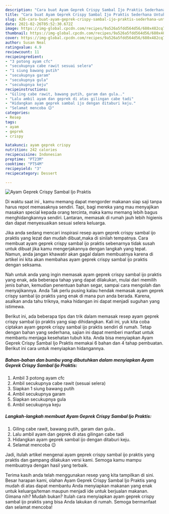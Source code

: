 ```yaml
---
description: "Cara buat Ayam Geprek Crispy Sambal Ijo Praktis Sederhana Untuk Jualan"
title: "Cara buat Ayam Geprek Crispy Sambal Ijo Praktis Sederhana Untuk Jualan"
slug: 426-cara-buat-ayam-geprek-crispy-sambal-ijo-praktis-sederhana-untuk-jualan
date: 2021-02-26T05:52:30.672Z
image: https://img-global.cpcdn.com/recipes/9a526a5fdd564d56/680x482cq70/ayam-geprek-crispy-sambal-ijo-praktis-foto-resep-utama.jpg
thumbnail: https://img-global.cpcdn.com/recipes/9a526a5fdd564d56/680x482cq70/ayam-geprek-crispy-sambal-ijo-praktis-foto-resep-utama.jpg
cover: https://img-global.cpcdn.com/recipes/9a526a5fdd564d56/680x482cq70/ayam-geprek-crispy-sambal-ijo-praktis-foto-resep-utama.jpg
author: Susan Neal
ratingvalue: 4.9
reviewcount: 11
recipeingredient:
- "3 potong ayam cfc"
- "secukupnya cabe rawit sesuai selera"
- "1 siung bawang putih"
- "secukupnya garam"
- "secukupnya gula"
- "secukupnya keju"
recipeinstructions:
- "Giling cabe rawit, bawang putih, garam dan gula.."
- "Lalu ambil ayam dan geprek di atas gilingan cabe tadi"
- "Hidangkan ayam geprek sambal ijo dengan ditaburi keju."
- "Selamat mencoba 😉"
categories:
- Resep
tags:
- ayam
- geprek
- crispy

katakunci: ayam geprek crispy 
nutrition: 242 calories
recipecuisine: Indonesian
preptime: "PT23M"
cooktime: "PT54M"
recipeyield: "3"
recipecategory: Dessert

---
```



![Ayam Geprek Crispy Sambal Ijo Praktis](https://img-global.cpcdn.com/recipes/9a526a5fdd564d56/680x482cq70/ayam-geprek-crispy-sambal-ijo-praktis-foto-resep-utama.jpg)

Di waktu  saat ini , kamu memang dapat mengorder makanan siap saji tanpa harus repot memasaknya sendiri. Tapi, bagi mereka yang mau menyajikan masakan special kepada orang tercinta, maka kamu memang lebih bagus menghidangkannya sendiri. Lantaran, memasak di rumah jauh lebih higienis dan dapat menyesuaikan sesuai selera keluarga.

Jika anda sedang mencari inspirasi resep ayam geprek crispy sambal ijo praktis yang lezat dan mudah dibuat,maka di sinilah tempatnya. Cara membuat ayam geprek crispy sambal ijo praktis  sebenarnya tidak susah untuk dibuat jika kamu mengerjakannya dengan langkah yang tepat. Namun, anda jangan khawatir akan gagal dalam membuatnya 
karena di artikel ini kita akan membahas ayam geprek crispy sambal ijo praktis dengan seksama.  



Nah untuk anda yang ingin memasak ayam geprek crispy sambal ijo praktis yang enak, ada beberapa tahap yang dapat dilakukan, mulai dari memilih jenis bahan, kemudian penentuan bahan segar, sampai cara mengolah dan menyajikannya. Anda Tak perlu pusing kalau hendak memasak ayam geprek crispy sambal ijo praktis yang enak di mana pun anda berada. Karena, asalkan anda  tahu triknya, maka hidangan ini dapat menjadi suguhan yang istimewa.

Berikut ini, ada beberapa tips dan trik dalam memasak resep ayam geprek crispy sambal ijo praktis yang siap dihidangkan. Kali ini, yuk kita coba ciptakan ayam geprek crispy sambal ijo praktis sendiri di rumah. Tetap dengan bahan yang sederhana, sajian ini dapat memberi manfaat untuk membantu menjaga kesehatan tubuh kita. Anda bisa menyiapkan Ayam Geprek Crispy Sambal Ijo Praktis memakai 6 bahan dan 4 tahap pembuatan. Berikut ini cara untuk menyiapkan hidangannya.

<!--inarticleads1-->

##### Bahan-bahan dan bumbu yang dibutuhkan dalam menyiapkan Ayam Geprek Crispy Sambal Ijo Praktis:

1. Ambil 3 potong ayam cfc
1. Ambil secukupnya cabe rawit (sesuai selera)
1. Siapkan 1 siung bawang putih
1. Ambil secukupnya garam
1. Siapkan secukupnya gula
1. Ambil secukupnya keju




<!--inarticleads2-->

##### Langkah-langkah membuat Ayam Geprek Crispy Sambal Ijo Praktis:

1. Giling cabe rawit, bawang putih, garam dan gula..
1. Lalu ambil ayam dan geprek di atas gilingan cabe tadi
1. Hidangkan ayam geprek sambal ijo dengan ditaburi keju.
1. Selamat mencoba 😉




Jadi, itulah artikel mengenai  ayam geprek crispy sambal ijo praktis  yang praktis dan gampang dilakukan versi kami. Semoga kamu mampu membuatnya dengan hasil yang terbaik. 

Terima kasih anda telah menggunakan resep yang kita tampilkan di sini. Besar harapan kami, olahan  Ayam Geprek Crispy Sambal Ijo Praktis yang mudah di atas dapat membantu Anda menyiapkan makanan yang enak untuk keluarga/teman maupun menjadi ide untuk berjualan makanan. Gimana nih? Mudah bukan? Itulah cara menyiapkan ayam geprek crispy sambal ijo praktis yang bisa Anda lakukan di rumah. Semoga bermanfaat dan selamat mencoba!

